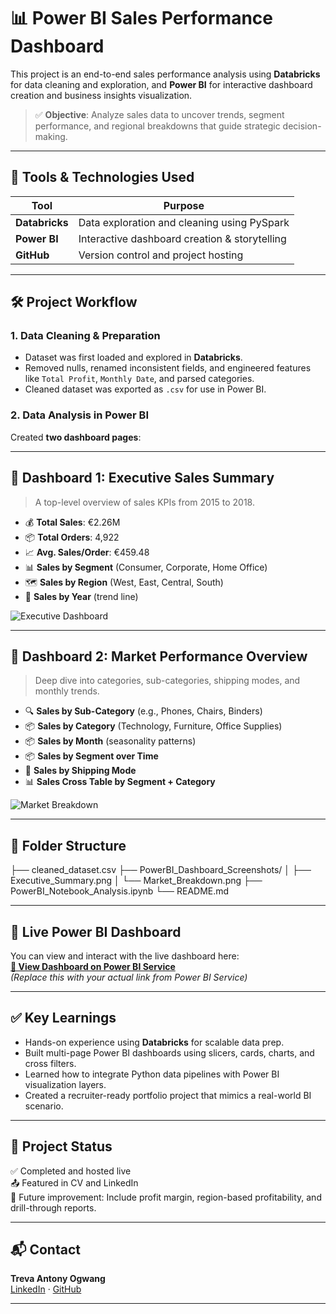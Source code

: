 # 📊 Power BI Sales Performance Dashboard

This project is an end-to-end sales performance analysis using **Databricks** for data cleaning and exploration, and **Power BI** for interactive dashboard creation and business insights visualization.

> ✅ **Objective**: Analyze sales data to uncover trends, segment performance, and regional breakdowns that guide strategic decision-making.

---

## 🚀 Tools & Technologies Used

| Tool         | Purpose                                 |
|--------------|------------------------------------------|
| **Databricks** | Data exploration and cleaning using PySpark |
| **Power BI**   | Interactive dashboard creation & storytelling |
| **GitHub**     | Version control and project hosting      |

---

## 🛠️ Project Workflow

### 1. **Data Cleaning & Preparation**
- Dataset was first loaded and explored in **Databricks**.
- Removed nulls, renamed inconsistent fields, and engineered features like `Total Profit`, `Monthly Date`, and parsed categories.
- Cleaned dataset was exported as `.csv` for use in Power BI.

### 2. **Data Analysis in Power BI**
Created **two dashboard pages**:

---

## 📘 Dashboard 1: Executive Sales Summary

> A top-level overview of sales KPIs from 2015 to 2018.

- 💰 **Total Sales**: €2.26M
- 📦 **Total Orders**: 4,922
- 📈 **Avg. Sales/Order**: €459.48
- 📊 **Sales by Segment** (Consumer, Corporate, Home Office)
- 🗺️ **Sales by Region** (West, East, Central, South)
- 📆 **Sales by Year** (trend line)

![Executive Dashboard](PowerBI_Dashboard_Screenshots/Executive_Summary.png)

---

## 📘 Dashboard 2: Market Performance Overview

> Deep dive into categories, sub-categories, shipping modes, and monthly trends.

- 🔍 **Sales by Sub-Category** (e.g., Phones, Chairs, Binders)
- 📦 **Sales by Category** (Technology, Furniture, Office Supplies)
- 📦 **Sales by Month** (seasonality patterns)
- 📦 **Sales by Segment over Time**
- 🚚 **Sales by Shipping Mode**
- 📊 **Sales Cross Table by Segment + Category**

![Market Breakdown](PowerBI_Dashboard_Screenshots/Market_Breakdown.png)

---

## 📁 Folder Structure

├── cleaned_dataset.csv
├── PowerBI_Dashboard_Screenshots/
│ ├── Executive_Summary.png
│ └── Market_Breakdown.png
├── PowerBI_Notebook_Analysis.ipynb
└── README.md


---

## 🔗 Live Power BI Dashboard

You can view and interact with the live dashboard here:  
**[🔗 View Dashboard on Power BI Service](https://app.powerbi.com/groups/me/reports/xxxxxx)**  
_(Replace this with your actual link from Power BI Service)_

---

## ✅ Key Learnings

- Hands-on experience using **Databricks** for scalable data prep.
- Built multi-page Power BI dashboards using slicers, cards, charts, and cross filters.
- Learned how to integrate Python data pipelines with Power BI visualization layers.
- Created a recruiter-ready portfolio project that mimics a real-world BI scenario.

---

## 📌 Project Status

✅ Completed and hosted live  
📤 Featured in CV and LinkedIn  
🔧 Future improvement: Include profit margin, region-based profitability, and drill-through reports.

---

## 📬 Contact

**Treva Antony Ogwang**  
[LinkedIn](https://www.linkedin.com/in/treva-ogwang-87235626b/) · [GitHub](https://github.com/Begge10850)

---


